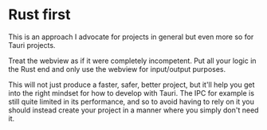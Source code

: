 # Rust first

This is an approach I advocate for projects in general but even more so for Tauri projects.

Treat the webview as if it were completely incompetent. Put all your logic in the Rust end and only use the webview for input/output purposes.

This will not just produce a faster, safer, better project, but it'll help you get into the right mindset for how to develop with Tauri. The IPC for example is still quite limited in its performance, and so to avoid having to rely on it you should instead create your project in a manner where you simply don't need it.
